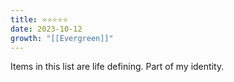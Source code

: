 ```yaml
---
title: ⭐️⭐️⭐️⭐️⭐️
date: 2023-10-12
growth: "[[Evergreen]]"
---
```

Items in this list are life defining. Part of my identity. 